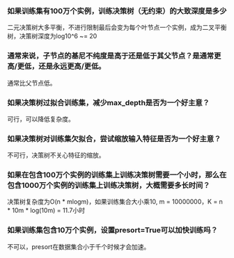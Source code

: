 ### 如果训练集有100万个实例，训练决策树（无约束）的大致深度是多少

二元决策树大多平衡，不进行限制最后会变为每个叶节点一个实例，成为二叉平衡树，决策树深度为log10^6 ~= 20

### 通常来说，子节点的基尼不纯度是高于还是低于其父节点？是通常更高/更低，还是永远更高/更低。

通常比父节点低。

### 如果决策树过拟合训练集，减少max_depth是否为一个好主意？

可行，可以降低复杂度。

### 如果决策树对训练集欠拟合，尝试缩放输入特征是否为一个好主意？

不可行，决策树不关心特征的缩放。

### 如果在包含100万个实例的训练集上训练决策树需要一个小时，那么在包含1000万个实例的训练集上训练决策树，大概需要多长时间？

决策树复杂度为O(n * mlogm)，如果训练集合大小乘10, m = 10000000，K = n * 10m * log(10m) = 11.7小时

### 如果训练集包含10万个实例，设置presort=True可以加快训练吗？

不可以，presort在数据集合小于千个时候才会加速。
